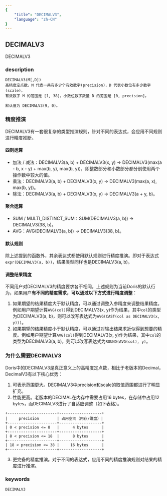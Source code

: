 ```yaml
---
{
    "title": "DECIMALV3",
    "language": "zh-CN"
}
---
```


<!-- 
Licensed to the Apache Software Foundation (ASF) under one
or more contributor license agreements.  See the NOTICE file
distributed with this work for additional information
regarding copyright ownership.  The ASF licenses this file
to you under the Apache License, Version 2.0 (the
"License"); you may not use this file except in compliance
with the License.  You may obtain a copy of the License at

  http://www.apache.org/licenses/LICENSE-2.0

Unless required by applicable law or agreed to in writing,
software distributed under the License is distributed on an
"AS IS" BASIS, WITHOUT WARRANTIES OR CONDITIONS OF ANY
KIND, either express or implied.  See the License for the
specific language governing permissions and limitations
under the License.
-->

## DECIMALV3

<version since="1.2.1">

DECIMALV3

</version>

### description
    DECIMALV3(M[,D])
    高精度定点数，M 代表一共有多少个有效数字(precision)，D 代表小数位有多少数字(scale)，
    有效数字 M 的范围是 [1, 38]，小数位数字数量 D 的范围是 [0, precision]。

    默认值为 DECIMALV3(9, 0)。

### 精度推演

DECIMALV3有一套很复杂的类型推演规则，针对不同的表达式，会应用不同规则进行精度推断。

#### 四则运算

* 加法 / 减法：DECIMALV3(a, b) + DECIMALV3(x, y) -> DECIMALV3(max(a - b, x - y) + max(b, y), max(b, y))，即整数部分和小数部分都分别使用两个操作数中较大的值。
* 乘法：DECIMALV3(a, b) + DECIMALV3(x, y) -> DECIMALV3(max(a, x), max(b, y))。
* 除法：DECIMALV3(a, b) + DECIMALV3(x, y) -> DECIMALV3(a + y, b)。

#### 聚合运算

* SUM / MULTI_DISTINCT_SUM：SUM(DECIMALV3(a, b)) -> DECIMALV3(38, b)。
* AVG：AVG(DECIMALV3(a, b)) -> DECIMALV3(38, b)。

#### 默认规则

除上述提到的函数外，其余表达式都使用默认规则进行精度推演。即对于表达式 `expr(DECIMALV3(a, b))`，结果类型同样也是DECIMALV3(a, b)。

#### 调整结果精度

不同用户对DECIMALV3的精度要求各不相同，上述规则为当前Doris的默认行为，如果用户**有不同的精度需求，可以通过以下方式进行精度调整**：
1. 如果期望的结果精度大于默认精度，可以通过调整入参精度来调整结果精度。例如用户期望计算`AVG(col)`得到DECIMALV3(x, y)作为结果，其中`col`的类型为DECIMALV3(a, b)，则可以改写表达式为`AVG(CAST(col as DECIMALV3(x, y)))`。
2. 如果期望的结果精度小于默认精度，可以通过对输出结果求近似得到想要的精度。例如用户期望计算`AVG(col)`得到DECIMALV3(x, y)作为结果，其中`col`的类型为DECIMALV3(a, b)，则可以改写表达式为`ROUND(AVG(col), y)`。

### 为什么需要DECIMALV3

Doris中的DECIMALV3是真正意义上的高精度定点数，相比于老版本的Decimal，DecimalV3有以下核心优势：
1. 可表示范围更大。DECIMALV3中precision和scale的取值范围都进行了明显扩充。
2. 性能更高。老版本的DECIMAL在内存中需要占用16 bytes，在存储中占用12 bytes，而DECIMALV3进行了自适应调整（如下表格）。
```
+----------------------+-------------------+
|     precision        | 占用空间（内存/磁盘）|
+----------------------+-------------------+
| 0 < precision <= 8   |      4 bytes      |
+----------------------+-------------------+
| 8 < precision <= 18  |      8 bytes      |
+----------------------+-------------------+
| 18 < precision <= 38 |     16 bytes      |
+----------------------+-------------------+
```
3. 更完备的精度推演。对于不同的表达式，应用不同的精度推演规则对结果的精度进行推演。

### keywords
    DECIMALV3
